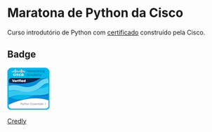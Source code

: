 # Maratona de Python da Cisco

Curso introdutório de Python com [certificado](https://www.credly.com/badges/18919890-8ca8-4ce2-9ba8-30e0e932764e/public_url) construído pela Cisco.

## Badge

![Badge do certificado ](./images/python-essentials-1.1%20(1).png)

[Credly](https://www.credly.com/badges/18919890-8ca8-4ce2-9ba8-30e0e932764e/public_url)
